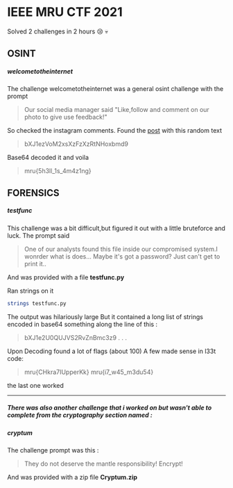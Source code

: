 # IEEE MRU CTF 2021
Solved 2 challenges in 2 hours :cry: :skull:

## OSINT 
##### welcometotheinternet
The challenge welcometotheinternet was a general osint challenge with the prompt 

> Our social media manager said "Like,follow and comment on our photo to give use feedback!"

So checked the instagram comments.
Found the [post](https://www.instagram.com/p/CUb60REPb9p/) with this random text
> bXJ1ezVoM2xsXzFzXzRtNHoxbmd9

Base64 decoded it and voila

> mru{5h3ll_1s_4m4z1ng}

## FORENSICS
##### testfunc
This challenge was a bit difficult,but figured it out with a little bruteforce and luck.
The prompt said 

> One of our analysts found this file inside our compromised system.I wonrder what is does...
>Maybe it's got a password?
>Just can't get to print it..

And was provided with a file   **testfunc.py**

Ran strings on it
```sh
strings testfunc.py
```
The output was hilariously large
But it contained a long list of strings encoded in base64
something along the line of this :
> bXJ1e2U0QUJVS2RvZnBmc3z9
> .
> .
> .

Upon Decoding found a lot of flags (about 100)
A few made sense in l33t code:
> mru{CHkra7IUpperKk}
>mru{i7_w45_m3du54}

the last one worked

---

##### There was also another challenge that i worked on but wasn't able to complete from the cryptography section named :
##### cryptum
The challenge prompt was this :

> They do not deserve the mantle responsibility! Encrypt!

And was provided with a zip file **Cryptum.zip**